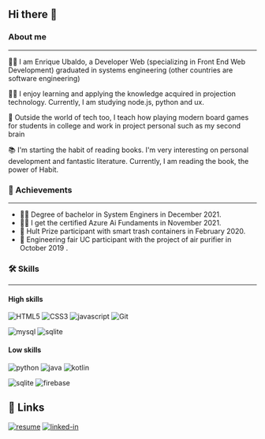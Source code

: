 ## Hi there 👋

### About me
---

👨‍🎓 I am Enrique Ubaldo, a Developer Web (specializing in Front End Web Development) graduated in systems engineering (other countries are software engineering)

👨‍💻 I enjoy learning and applying the knowledge acquired in projection technology. Currently, I am studying node.js, python and ux. 

🎲 Outside the world of tech too, I teach how playing modern board games for students in college and work in project personal such as my second brain

📚 I'm starting the habit of reading books. I'm very interesting on personal development and fantastic literature. Currently, I am reading the book, the power of Habit.

### 🥇 Achievements
---

* 👨‍🎓 Degree of bachelor in System Enginers in December 2021.
* 👨‍🎓 I get the certified Azure Ai Fundaments in November 2021.
* 🤝 Hult Prize participant with smart trash containers in February 2020.
* 🤝 Engineering fair UC participant with the project of air purifier in October 2019 .

### 🛠️ Skills
---

#### High skills
![HTML5](https://img.shields.io/badge/HTML5-E34F26?style=for-the-badge&logo=HTML5&logoColor=white)
![CSS3](https://img.shields.io/badge/CSS3-1572B6?style=for-the-badge&logo=CSS3&logoColor=white)
![javascript](https://img.shields.io/badge/JavaScript-323330?style=for-the-badge&logo=javascript&logoColor=F7DF1E)
![Git](https://img.shields.io/badge/Git-F05032?style=for-the-badge&logo=Git&logoColor=white)

![mysql](https://img.shields.io/badge/MySQL-00000F?style=for-the-badge&logo=mysql&logoColor=white)
![sqlite](https://img.shields.io/badge/SQLite-07405E?style=for-the-badge&logo=sqlite&logoColor=white)

#### Low skills
![python](https://img.shields.io/badge/Python-0095D5?style=for-the-badge&logo=python&logoColor=white)
![java](https://img.shields.io/badge/Java-007396?style=for-the-badge&logo=python&logoColor=white)
![kotlin](https://img.shields.io/badge/Kotlin-0095D5?style=for-the-badge&logo=python&logoColor=white)

![sqlite](https://img.shields.io/badge/SQLite-3776AB?style=for-the-badge&logo=sqlite&logoColor=white)
![firebase](https://img.shields.io/badge/Firebase-ffaa00?style=for-the-badge&logo=Firebase&logoColor=white)

## 🔗 Links
[![resume](https://img.shields.io/badge/Resume-4285F4?style=for-the-badge&logo=read-the-docs&logoColor=white)](https://herrius.super.site/)
[![linked-in](https://img.shields.io/badge/Linked_In-0077B5?style=for-the-badge&logo=LinkedIn&logoColor=white)](https://www.linkedin.com/in/herrius/)
